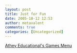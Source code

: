 ```yaml
---
layout: post
title: Just for Fun
date: 2005-10-12 12:53
author: metavalent
comments: true
categories: [Uncategorized]
---
```

<a href="http://www.athey-educational.co.uk/games/menu.htm">Athey Educational's Games Menu</a>
